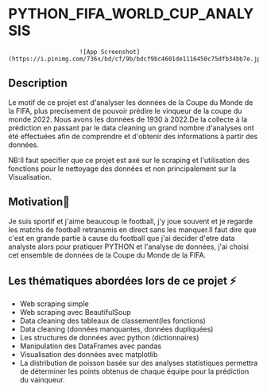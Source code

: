 # PYTHON_FIFA_WORLD_CUP_ANALYSIS
                        ![App Screenshot](https://i.pinimg.com/736x/bd/cf/9b/bdcf9bc4601de1116450c75dfb34bb7e.jpg)
## Description

Le motif de ce projet est d'analyser les données de la Coupe du Monde de la FIFA, plus precisement de pouvoir prédire le vinqueur de la coupe du monde 2022. 
Nous avons les données de 1930 à 2022.De la collecte à la prédiction en passant par le data cleaning  un grand nombre d'analyses ont été effectuées afin de comprendre et d'obtenir des informations à partir des données.

NB:Il faut specifier que ce projet est axé sur le scraping et l'utilisation des fonctions pour le nettoyage des données et non principalement sur la Visualisation.

## Motivation🚀
Je suis sportif et j'aime beaucoup le football, j'y joue souvent et je regarde les matchs de football retransmis en direct sans les manquer.Il faut dire que c'est en grande partie à cause du football que j'ai decider d'etre data analyste  alors pour pratiquer PYTHON et l'analyse de données, j'ai choisi cet ensemble de données de la Coupe du Monde de la FIFA.

## Les thématiques abordées lors de ce projet ⚡

- Web scraping simple
- Web scraping avec BeautifulSoup
- Data cleaning des tableaux de classement(les fonctions)
- Data cleaning (données manquantes, données dupliquées)
- Les structures de données avec python (dictionnaires)
- Manipulation des DataFrames avec pandas
- Visualisation des données avec matplotlib
- La distribution de poisson basée sur des analyses statistiques permettra de déterminer les points obtenus de chaque équipe pour la prédiction du vainqueur. 


